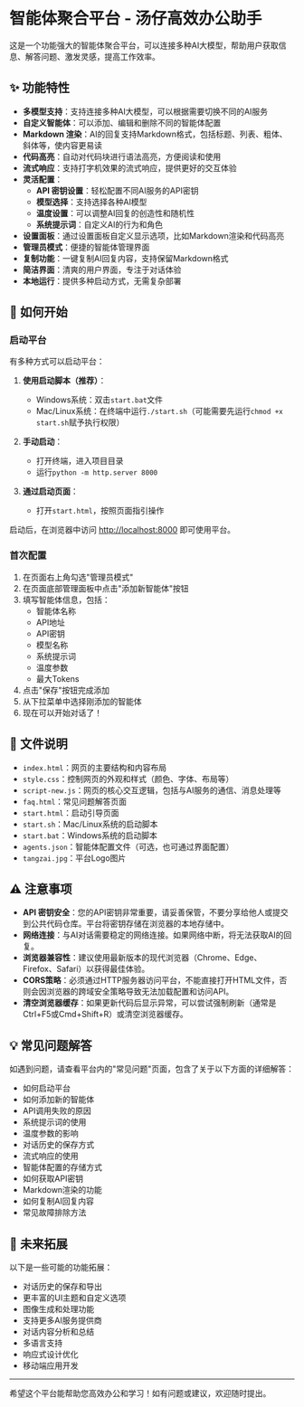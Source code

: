 # 智能体聚合平台 - 汤仔高效办公助手

这是一个功能强大的智能体聚合平台，可以连接多种AI大模型，帮助用户获取信息、解答问题、激发灵感，提高工作效率。

## ✨ 功能特性

* **多模型支持**：支持连接多种AI大模型，可以根据需要切换不同的AI服务
* **自定义智能体**：可以添加、编辑和删除不同的智能体配置
* **Markdown 渲染**：AI的回复支持Markdown格式，包括标题、列表、粗体、斜体等，使内容更易读
* **代码高亮**：自动对代码块进行语法高亮，方便阅读和使用
* **流式响应**：支持打字机效果的流式响应，提供更好的交互体验
* **灵活配置**：
  * **API 密钥设置**：轻松配置不同AI服务的API密钥
  * **模型选择**：支持选择各种AI模型
  * **温度设置**：可以调整AI回复的创造性和随机性
  * **系统提示词**：自定义AI的行为和角色
* **设置面板**：通过设置面板自定义显示选项，比如Markdown渲染和代码高亮
* **管理员模式**：便捷的智能体管理界面
* **复制功能**：一键复制AI回复内容，支持保留Markdown格式
* **简洁界面**：清爽的用户界面，专注于对话体验
* **本地运行**：提供多种启动方式，无需复杂部署

## 🚀 如何开始

### 启动平台

有多种方式可以启动平台：

1. **使用启动脚本（推荐）**：
   * Windows系统：双击`start.bat`文件
   * Mac/Linux系统：在终端中运行`./start.sh`（可能需要先运行`chmod +x start.sh`赋予执行权限）

2. **手动启动**：
   * 打开终端，进入项目目录
   * 运行`python -m http.server 8000`

3. **通过启动页面**：
   * 打开`start.html`，按照页面指引操作

启动后，在浏览器中访问 [http://localhost:8000](http://localhost:8000) 即可使用平台。

### 首次配置

1. 在页面右上角勾选"管理员模式"
2. 在页面底部管理面板中点击"添加新智能体"按钮
3. 填写智能体信息，包括：
   * 智能体名称
   * API地址
   * API密钥
   * 模型名称
   * 系统提示词
   * 温度参数
   * 最大Tokens
4. 点击"保存"按钮完成添加
5. 从下拉菜单中选择刚添加的智能体
6. 现在可以开始对话了！

## 📁 文件说明

* `index.html`：网页的主要结构和内容布局
* `style.css`：控制网页的外观和样式（颜色、字体、布局等）
* `script-new.js`：网页的核心交互逻辑，包括与AI服务的通信、消息处理等
* `faq.html`：常见问题解答页面
* `start.html`：启动引导页面
* `start.sh`：Mac/Linux系统的启动脚本
* `start.bat`：Windows系统的启动脚本
* `agents.json`：智能体配置文件（可选，也可通过界面配置）
* `tangzai.jpg`：平台Logo图片

## ⚠️ 注意事项

* **API 密钥安全**：您的API密钥非常重要，请妥善保管，不要分享给他人或提交到公共代码仓库。平台将密钥存储在浏览器的本地存储中。
* **网络连接**：与AI对话需要稳定的网络连接。如果网络中断，将无法获取AI的回复。
* **浏览器兼容性**：建议使用最新版本的现代浏览器（Chrome、Edge、Firefox、Safari）以获得最佳体验。
* **CORS策略**：必须通过HTTP服务器访问平台，不能直接打开HTML文件，否则会因浏览器的跨域安全策略导致无法加载配置和访问API。
* **清空浏览器缓存**：如果更新代码后显示异常，可以尝试强制刷新（通常是Ctrl+F5或Cmd+Shift+R）或清空浏览器缓存。

## 💡 常见问题解答

如遇到问题，请查看平台内的"常见问题"页面，包含了关于以下方面的详细解答：

* 如何启动平台
* 如何添加新的智能体
* API调用失败的原因
* 系统提示词的使用
* 温度参数的影响
* 对话历史的保存方式
* 流式响应的使用
* 智能体配置的存储方式
* 如何获取API密钥
* Markdown渲染的功能
* 如何复制AI回复内容
* 常见故障排除方法

## 🔮 未来拓展

以下是一些可能的功能拓展：

* 对话历史的保存和导出
* 更丰富的UI主题和自定义选项
* 图像生成和处理功能
* 支持更多AI服务提供商
* 对话内容分析和总结
* 多语言支持
* 响应式设计优化
* 移动端应用开发

---

希望这个平台能帮助您高效办公和学习！如有问题或建议，欢迎随时提出。

